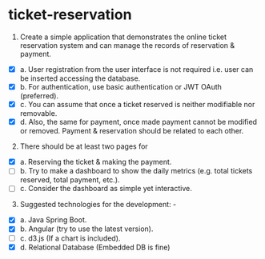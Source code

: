# ticket-reservation

1. Create a simple application that demonstrates the online ticket reservation system and can manage the records of reservation & payment.

- [x] a. User registration from the user interface is not required i.e. user can be inserted accessing the database.  
- [x] b. For authentication, use basic authentication or JWT OAuth (preferred).
- [x] c. You can assume that once a ticket reserved is neither modifiable nor removable.
- [x] d. Also, the same for payment, once made payment cannot be modified or removed. Payment & reservation should be related to each other.

2. There should be at least two pages for

- [x] a. Reserving the ticket & making the payment.
- [ ] b. Try to make a dashboard to show the daily metrics (e.g. total tickets reserved, total payment, etc.).
- [ ] c. Consider the dashboard as simple yet interactive.

3. Suggested technologies for the development: -

- [x] a. Java Spring Boot.
- [x] b. Angular (try to use the latest version).
- [ ] c. d3.js (If a chart is included).
- [x] d. Relational Database (Embedded DB is fine)

